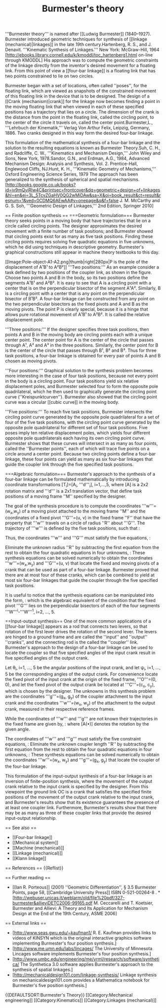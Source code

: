 ﻿---
lastrevid: 633357992
pageid: 25856869
canonicalurl: http://en.wikipedia.org/wiki/Burmester%27s_theory
title: Burmester's theory
editurl: http://en.wikipedia.org/w/index.php?title=Burmester%27s_theory&action=edit
length: 12129
contentmodel: wikitext
pagelanguage: en
touched: 2014-11-11T09:14:39Z
ns: 0
fullurl: http://en.wikipedia.org/wiki/Burmester's_theory
---

'''Burmester theory''' is named after [[Ludwig Burmester]] (1840–1927). Burmester introduced geometric techniques for synthesis of [[linkage (mechanical)|linkages]] in the late 19th century.<ref>Hartenberg, R. S., and J. Denavit. '''Kinematic Synthesis of Linkages.''' New York: McGraw-Hill, 1964 [http://ebooks.library.cornell.edu/k/kmoddl/toc_hartenberg1.html on-line through KMODDL]</ref>  His approach was to compute the geometric constraints of the linkage directly from the inventor's desired movement for a floating link.  From this point of view a [[four-bar linkage]] is a floating link that has two points constrained to lie on two circles.

Burmester began with a set of locations, often called ''poses'', for the floating link, which are viewed as snapshots of the constrained movement of this floating link in the device that is to be designed.  The design of a [[Crank (mechanism)|crank]] for the linkage now becomes finding a point in the moving floating link that when viewed in each of these specified positions has a trajectory that lies on a circle.  The dimension of the crank is the distance from the point in the floating link, called the circling point, to the center of the circle it travels on, called the center point.<ref>Burmester,L., '''Lehrbuch der Kinematik,''' Verlag Von Arthur Felix, Leipzig, Germany, 1886.</ref> Two cranks designed in this way form the desired four-bar linkage.

This formulation of the mathematical synthesis of a four-bar linkage and the solution to the resulting equations is known as Burmester Theory.<ref>Suh, C. H., and Radcliffe, C. W., '''Kinematics and Mechanism Design,''' John Wiley and Sons, New York, 1978.</ref><ref>Sandor, G.N., and Erdman, A.G., 1984, Advanced Mechanism Design: Analysis and Synthesis, Vol. 2. Prentice-Hall, Englewood Cliffs, NJ.</ref><ref>Hunt, K. H., '''Kinematic Geometry of Mechanisms,''' Oxford Engineering Science Series, 1979</ref> The approach has been generalized to the synthesis of spherical and spatial mechanisms.<ref name="McCarthy">[http://books.google.co.uk/books?id=jv9mQyjRIw4C&printsec=frontcover&dq=geometric+design+of+linkages&hl=en&ei=3L_5TcvZGaHV0QG2wMiDAw&sa=X&oi=book_result&ct=result&resnum=1&ved=0CDMQ6AEwAA#v=onepage&q&f=false  J. M. McCarthy and G. S. Soh, '''Geometric Design of Linkages,''' 2nd Edition, Springer 2010]</ref>

== Finite position synthesis ==
===Geometric formulation===
Burmester theory seeks points in a moving body that have trajectories that lie on a circle called circling points.  The designer approximates the desired movement with a finite number of task positions; and Burmester showed that circling points exist for as many as five task positions.  Finding these circling points requires solving five quadratic equations in five unknowns, which he did using techniques in descriptive geometry.  Burmester's graphical constructions still appear in machine theory textbooks to this day.

[[Image:Pole-object-A1-A2.png|thumb|right|280px|P is the pole of the displacement of A¹B¹  to A²B²]]
'''Two positions:''' As an example consider a task defined by two positions of the coupler link, as shown in the figure.  Choose two points A and B in the body, so its two positions define the segments A¹B¹  and A²B².  It is easy to see that A is a circling point with a center that is on the perpendicular bisector of the segment A¹A².  Similarly, B is a circling point with a center that is any point on the perpendicular bisector of B¹B².  A four-bar linkage can be constructed from any point on the two perpendicular bisectors as the fixed pivots and A and B as the moving pivots.  The point P is clearly special, because it is a hinge that allows pure rotational movement of A¹B¹  to A²B².  It is called the relative displacement pole.

'''Three positions:'''  If the designer specifies three task positions, then points A and B in the moving body are circling points each with a unique center point.  The center point for A is the center of the circle that passes through A¹, A² and A³ in the three positions.  Similarly, the center point for B is the center of the circle that passes through B¹, B² and B³.  Thus for three task positions, a four-bar linkage is obtained for every pair of points A and B chosen as moving pivots.

'''Four positions:'''  Graphical solution to the synthesis problem becomes more interesting in the case of four task positions, because not every point in the body is a circling point.  Four task positions yield six relative displacement poles, and Burmester selected four to form the opposite pole quadrilateral, which he then used to graphically generate the circling point curve (''Kreispunktcurven'').  Burmester also showed that the circling point curve was a circular [[cubic curve]]  in the moving body.

'''Five positions:'''  To reach five task positions, Burmester intersects the circling point curve generated by the opposite pole quadrilateral for a set of four of the five task positions, with the circling point curve generated by the opposite pole quadrilateral for different set of four task positions.  Five poses imply ten relative displacement poles, which yields four different opposite pole quadrilaterals each having its own circling point curve.  Burmester shows that these curves will intersect in as many as four points, called the ''Burmester points'', each of which will trace five points on a circle around a center point.  Because two circling points define a four-bar linkage, these four points can yield as many as six four-bar linkages that guide the coupler link through the five specified task positions.

===Algebraic formulation===
Burmester's approach to the synthesis of a four-bar linkage can be formulated mathematically by introducing coordinate transformations [T<sub>i</sub>]=[A<sub>i</sub>, '''d'''<sub>i</sub>], i=1,...,5, where [A] is a 2x2 rotation matrix and '''d''' is a 2x1 translation vector, that define task positions of a moving frame ''M'' specified by the designer.<ref name="McCarthy"/>

The goal of the synthesis procedure is to compute the coordinates '''w'''=(w<sub>x</sub>,w<sub>y</sub>)  of a moving pivot attached to the moving frame ''M'' and the coordinates of a fixed pivot '''G'''=(u, v) in the fixed frame ''F'' that have the property that '''w''' travels on a circle of radius ''R'' about '''G'''.  The trajectory of '''w''' is defined by the five task positions, such that
:<math>\mathbf{W}^i = [T_i]\mathbf{w} = [A_i]\mathbf{w}+\mathbf{d}_i,\quad i=1,\ldots, 5.</math>

Thus, the coordinates '''w''' and '''G''' must satisfy the five equations,
:<math>(\mathbf{W}^i -\mathbf{G})\cdot(\mathbf{W}^i -\mathbf{G})=R^2,\quad i=1,\ldots, 5.</math>

Eliminate the unknown radius ''R'' by subtracting the first equation from the rest to obtain the four quadratic equations in four unknowns,
:<math>(\mathbf{W}^i -\mathbf{G})\cdot(\mathbf{W}^i -\mathbf{G}) - (\mathbf{W}^1 -\mathbf{G})\cdot(\mathbf{W}^1 -\mathbf{G}) =0,\quad i=2,\ldots, 5.</math>
These synthesis equations can be solved numerically to obtain the coordinates '''w'''=(w<sub>x</sub>,w<sub>y</sub>) and '''G'''=(u, v) that locate the fixed and moving pivots of a crank that can be used as part of a four-bar linkage.  Burmester proved that there are at most four of these cranks, which can be combined to yield at most six four-bar linkages that guide the coupler through the five specified task positions.

It is useful to notice that the synthesis equations can be manipulated into the form,
:<math>(\mathbf{W}^i -\mathbf{W}^1)\cdot(\frac{\mathbf{W}^i +\mathbf{W}^1}{2} - \mathbf{G}) =0,\quad i=2,\ldots, 5,</math>
which is the algebraic equivalent of the condition that the fixed pivot '''G''' lies on the perpendicular bisectors of each of the four segments '''W'''<sup>i</sup>-'''W'''<sup>1</sup>, i=2, ..., 5.

==Input-output synthesis==
One of the more common applications of a [[four-bar linkage]] appears as a rod that connects two levers, so that rotation of the first lever drives the rotation of the second lever.  The levers are hinged to a ground frame and are called the ''input'' and ''output'' ''cranks'', and the connecting rod is the called the ''coupler'' link.  Burmester's approach to the design of a four-bar linkage can be used to locate the coupler so that five specified angles of the input crank result in five specified angles of the output crank.  

Let θ<sub>i</sub>, i=1, ..., 5 be the angular positions of the input crank, and let ψ<sub>i</sub>, i=1, ..., 5 be the corresponding angles of the output crank.  For convenience locate the fixed pivot of the input crank at the origin of the fixed frame, '''O'''=(0, 0), and let the fixed pivot of the output crank be located at '''C'''=(c<sub>x</sub>, c<sub>y</sub>), which is chosen by the designer.  The unknowns in this synthesis problem are the coordinates '''g'''=(g<sub>x</sub>, g<sub>y</sub>) of the coupler attachment to the input crank and the coordinates '''w'''=(w<sub>x</sub>, w<sub>y</sub>) of the attachment to the output crank, measured in their respective reference frames.

While the coordinates of '''w''' and '''g''' are not known their trajectories in the fixed frame are given by,
:<math> \mathbf{G}^i=[A(\theta_i)]\mathbf{g},\quad \mathbf{W}^i=[A(\psi_i)]\mathbf{w} + \mathbf{C},\quad i=1, \ldots, 5,</math>
where [A(•)] denotes the rotation by the given angle.

The coordinates of '''w''' and '''g''' must satisfy the five constraint equations,
:<math>(\mathbf{W}^i -\mathbf{G}^i)\cdot(\mathbf{W}^i -\mathbf{G}^i)=R^2,\quad i=1,\ldots, 5.</math>
Eliminate the unknown coupler length ''R'' by subtracting the first equation from the rest to obtain the four quadratic equations in four unknowns,
:<math>(\mathbf{W}^i -\mathbf{G}^i)\cdot(\mathbf{W}^i -\mathbf{G}^i) - (\mathbf{W}^1 -\mathbf{G}^1)\cdot(\mathbf{W}^1 -\mathbf{G}^1) =0,\quad i=2,\ldots, 5.</math>
These synthesis equations can be solved numerically to obtain the coordinates '''w'''=(w<sub>x</sub>, w<sub>y</sub>) and '''g'''=(g<sub>x</sub>, g<sub>y</sub>) that locate the coupler of the four-bar linkage.

This formulation of the input-output synthesis of a four-bar linkage is an inversion of finite-position synthesis, where the movement of the output crank relative to the input crank is specified by the designer.   From this viewpoint the ground link OC is a crank that satisfies the specified finite positions of the movement of the output crank relative to the input crank, and Burmester's results show that its existence guarantees the presence of at least one coupler link.  Furthermore, Burmester's results show that there may be as many as three of these coupler links that provide the desired input-output relationship.<ref name="McCarthy"/>

== See also ==
* [[Four-bar linkage]]
* [[Mechanical system]]
* [[Machine (mechanical)]]
* [[Linkage (mechanical)]]
* [[Klann linkage]]

== References ==
{{Reflist}}

== Further reading ==
* [[Ian R. Porteous]] (2001) ''Geometric Differentiation'', § 3.5 Burmester Points, page 58, [[Cambridge University Press]] ISBN 0-521-00264-8 .
*[http://webuser.unicas.it/weblarm/old/file%20pdf/327-burmester&allieviDETC2006-99165.pdf M. Ceccarelli and T. Koetsier, Burmester and Allievi: A Theory and Its Application for Mechanism Design at the End of the 19th Century, ASME 2006]

== External links ==
* [http://www.seas.gwu.edu/~kaufman1/ R. E. Kaufman provides links to videos of KINSYN which is the original interactive graphics software implementing Burmester's four position synthesis.]
* [http://www.me.umn.edu/labs/lincages/ The University of Minnesota Lincages software implements Burmester's four position synthesis.]
* [http://www.umbc.edu/engineering/me/vrml/research/software/synthetica/ The Synthetica 3.0 software applies Burmester's approach to the synthesis of spatial linkages.]
* [http://mechanicaldesign101.com/linkage-synthesis/ Linkage synthesis on mechanicaldesign101.com provides a Mathematica notebook for Burmester's five position synthesis.]

{{DEFAULTSORT:Burmester's Theory}}
[[Category:Mechanical engineering]]
[[Category:Kinematics]]
[[Category:Linkages (mechanical)]]